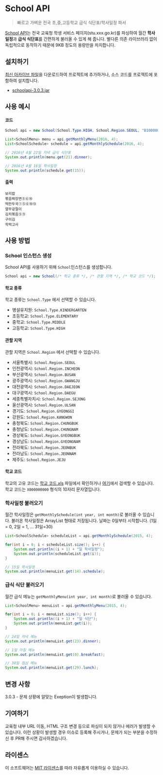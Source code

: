 # School API
> 빠르고 가벼운 전국 초,중,고등학교 급식 식단표/학사일정 파서

[School API](http://github.com/agemor/school-api)는 전국 교육청 학생 서비스 페이지(stu.xxx.go.kr)를 파싱하여 월간 **학사일정**과 **급식 식단표**를 간편하게 불러올 수 있게 해 줍니다. 별다른 의존 라이브러리 없이 독립적으로 동작하기 때문에 9KB 정도의 용량만을 차지합니다.

## 설치하기
[최신 아카이브 파일](https://github.com/agemor/school-api/releases/download/3.0.3/school-api-3.0.3.jar)을 다운로드하여 프로젝트에 추가하거나, 소스 코드를 프로젝트에 포함하여 설치합니다.

-  [schoolapi-3.0.3.jar](https://github.com/agemor/school-api/releases/download/3.0.3/school-api-3.0.3.jar)

## 사용 예시

#### 코드

```java
School api = new School(School.Type.HIGH, School.Region.SEOUL, "B100000465");

List<SchoolMenu> menu = api.getMonthlyMenu(2016, 4);
List<SchoolSchedule> schedule = api.getMonthlySchedule(2016, 4);

// 2016년 4월 22일 저녁 급식 식단표
System.out.println(menu.get(21).dinner);

// 2016년 4월 16일 학사일정
System.out.println(schedule.get(15));
```

#### 출력
```
보리밥
볶음짜장면⑤⑥⑩
떡만두국①⑤⑥⑩⑬
열무겉절이
김치볶음⑤⑨
구이김
학력고사
```
## 사용 방법

### School 인스턴스 생성
School API를 사용하기 위해 `School`인스턴스를 생성합니다.
```java
School api = new School(/* 학교 종류 */, /* 관할 지역 */, /* 학교 코드 */);
```

#### 학교 종류

 학교 종류는 `School.Type` 에서 선택할 수 있습니다.

- 병설유치원: `School.Type.KINDERGARTEN`
- 초등학교: `School.Type.ELEMENTARY`
- 중학교: `School.Type.MIDDLE`
- 고등학교: `School.Type.HIGH`

#### 관할 지역

관할 지역은 `School.Region` 에서 선택할 수 있습니다.

- 서울특별시: `School.Region.SEOUL`
- 인천광역시: `School.Region.INCHEON`
- 부산광역시: `School.Region.BUSAN`
- 광주광역시: `School.Region.GWANGJU`
- 대전광역시: `School.Region.DAEJEON`
- 대구광역시: `School.Region.DAEGU`
- 세종특별자치시: `School.Region.SEJONG`
- 울산광역시: `School.Region.ULSAN`
- 경기도: `School.Region.GYEONGGI`
- 강원도: `School.Region.KANGWON`
- 충청북도: `School.Region.CHUNGBUK`
- 충청남도: `School.Region.CHUNGNAM`
- 경상북도: `School.Region.GYEONGBUK`
- 경상남도: `School.Region.GYEONGNAM`
- 전라북도: `School.Region.JEONBUK`
- 전라남도: `School.Region.JEONNAM`
- 제주도: `School.Region.JEJU`

#### 학교 코드

학교의 고유 코드는 [학교 코드.xls](https://github.com/agemor/school-api/raw/master/%ED%95%99%EA%B5%90%20%EC%BD%94%EB%93%9C.xls) 파일에서 확인하거나 [여기](http://www.schoolinfo.go.kr)에서 검색할 수 있습니다.
 학교 코드는 `X000000000` 형식의 10자리 문자열입니다.
 
### 학사일정 불러오기
월간 학사일정은 `getMonthlySchedule(int year, int month)`로 불러올 수 있습니다. 불러온 학사일정은 ArrayList 형태로 저장됩니다. 날짜는 0일부터 시작합니다. (1일 = 0, 2일 = 1, ... 31일=30)

```java
List<SchoolSchedule> scheduleList = api.getMonthlySchedule(2015, 4);

for(int i = 0; i < scheduleList.size(); i++) {
    System.out.println((i + 1) + "일 학사일정");
    System.out.println(scheduleList.get(i));
}

// 15일 학사일정
System.out.println(menuList.get(14).schedule);
```

### 급식 식단 불러오기

월간 급식 메뉴는 `getMonthlyMenu(int year, int month)`로 불러올 수 있습니다.

```java
List<SchoolMenu> menuList = api.getMonthlyMenu(2015, 4);

for(int i = 0; i < menuList.size(); i++) {
    System.out.println((i + 1) + "일 식단");
    System.out.println(menuList.get(i));
}

// 24일 저녁 메뉴
System.out.println(menuList.get(23).dinner);

// 1일 아침 메뉴
System.out.println(menuList.get(0).breakfast);

// 30일 점심 메뉴
System.out.println(menuList.get(29).lunch);
```

## 변경 사항
3.0.3 - 문제 상황에 알맞는 Exeption이 발생합니다.

## 기여하기
교육청 내부 URL 이동, HTML 구조 변경 등으로 파싱이 되지 않거나 에러가 발생할 수 있습니다. 이런 상황이 발생할 경우 이슈로 등록해 주시거나, 문제가 되는 부분을 수정하신 후 PR해 주시면 감사하겠습니다.

## 라이센스
이 소프트웨어는 [MIT 라이센스](https://github.com/agemor/school-api/blob/master/LICENSE)를 따라 자유롭게 이용하실 수 있습니다.

